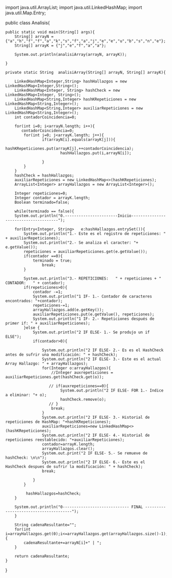 import java.util.ArrayList;
import java.util.LinkedHashMap;
import java.util.Map.Entry;

public class Analisis{


    public static void main(String[] args){
        String[] arrayN = {"a","h","f","f","a","k","s","f","a","j","e","e","u","b","s","n","e"};
        String[] arrayK = {"j","e","f","a","a"};

        System.out.println(analisiArray(arrayN, arrayK));

    }

    private static String  analisiArray(String[] arrayN, String[] arrayK){
        
        LinkedHashMap<Integer,String> hashHallazgos = new LinkedHashMap<Integer,String>();
        LinkedHashMap<Integer, String> hashCheck = new LinkedHashMap<Integer, String>();
        LinkedHashMap<String,Integer> hashKRepeticiones = new LinkedHashMap<String,Integer>();
        LinkedHashMap<String,Integer> auxiliarRepeticiones = new LinkedHashMap<String,Integer>();
        int contadorCoincidencia=0;

        for(int i=0; i<arrayN.length; i++){
           contadorCoincidencia=0;
            for(int j=0; j<arrayK.length; j++){
                    if(arrayN[i].equals(arrayK[j])){
                            hashKRepeticiones.put(arrayK[j],++contadorCoincidencia);
                            hashHallazgos.put(i,arrayN[i]);
                         
                    }
            }
        }
        hashCheck = hashHallazgos;
        auxiliarRepeticiones = new LinkedHashMap<>(hashKRepeticiones);
        ArrayList<Integer> arrayHallazgos = new ArrayList<Integer>();

        Integer repeticiones=0;
        Integer contador = arrayK.length;
        Boolean terminado=false;

        while(terminado == false){
        System.out.println("0.-----------------------Inicio--------------------------------------");

        for(Entry<Integer, String>   e:hashHallazgos.entrySet()){
            System.out.println("1.- Este es el registro de repeticiones: " + auxiliarRepeticiones);
            System.out.println("2.- Se analiza el caracter: "+ e.getValue());
            repeticiones = auxiliarRepeticiones.get(e.getValue());
            if(contador ==0){
                terminado = true;
                    break;
            }

            System.out.println("3.- REPETICIONES:   " + repeticiones + "    CONTADOR:   " + contador);
            if(repeticiones>0){
                contador -=1;
                System.out.println("1 IF- 1.- Contador de caracteres encontrados: "+contador);
                repeticiones-=1;
                arrayHallazgos.add(e.getKey());
                auxiliarRepeticiones.put(e.getValue(), repeticiones);
                System.out.println("1 IF- 2.- Repeticiones después de primer if: " + auxiliarRepeticiones);
            }else {
                System.out.println("2 IF ELSE- 1.- Se produjo un if ELSE");
                if(contador>0){
                    
                    System.out.println("2 IF ELSE- 2.- Es es el HashCheck antes de sufrir una modificación: " + hashCheck);
                    System.out.println("2 IF ELSE- 3.- Este es el actual Array Hallazgo: " + arrayHallazgos);
                    for(Integer o:arrayHallazgos){
                        //Integer auxrepeticiones = auxiliarRepeticiones.get(hashCheck.get(o));
                       
                       // if(auxrepeticiones==0){
                            System.out.println("2 IF ELSE- FOR 1.- Indice a eliminar: "+ o);
                            hashCheck.remove(o);
                       // }
                        break;
                    }
                    System.out.println("2 IF ELSE- 3.- Historial de repeticiones de HashMap: "+hashKRepeticiones);
                    auxiliarRepeticiones=new LinkedHashMap<>(hashKRepeticiones);
                    System.out.println("2 IF ELSE- 4.- Historial de repeticiones reestablecido: "+auxiliarRepeticiones);
                    contador=arrayK.length;
                    arrayHallazgos.clear();
                    System.out.print("2 IF ELSE- 5.- Se remueve de hashCheck: \n\n");
                    System.out.println("2 IF ELSE- 6.- Este es el HashCheck despues de sufrir la modificación: " + hashCheck);
                    break;
                    
                }
            }

             hashHallazgos=hashCheck;
        }

        System.out.println("0----------------------------- FINAL --------------------------------------");
        } 
        
        String cadenaResultante="";
        for(int i=arrayHallazgos.get(0);i<=arrayHallazgos.get(arrayHallazgos.size()-1);i++) {
            cadenaResultante+=arrayN[i]+" | ";
        } 
       
        return cadenaResultante;
    }
}
